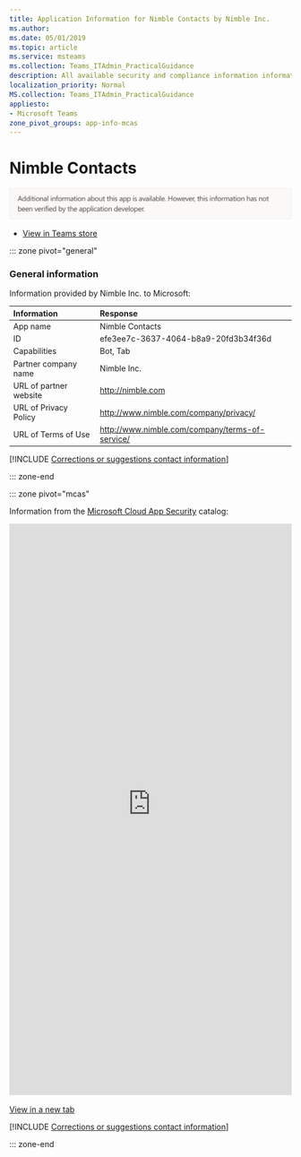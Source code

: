 ```yaml
---
title: Application Information for Nimble Contacts by Nimble Inc.
ms.author: 
ms.date: 05/01/2019
ms.topic: article
ms.service: msteams
ms.collection: Teams_ITAdmin_PracticalGuidance
description: All available security and compliance information information for Nimble Contacts, its data handling policies, its Microsoft Cloud App Security app catalog information, and security/compliance information in the CSA STAR registry.
localization_priority: Normal
MS.collection: Teams_ITAdmin_PracticalGuidance
appliesto:
- Microsoft Teams
zone_pivot_groups: app-info-mcas
---
```

# Nimble Contacts

<p></p><img alt="Non-attested image" src="./images/unattested.png" width="650"/>

* <a href="https://teams.microsoft.com/l/app/efe3ee7c-3637-4064-b8a9-20fd3b34f36d" target="_blank">View in Teams store</a>

::: zone pivot="general"

### General information

Information provided by Nimble Inc. to Microsoft:

| **Information** | **Response** |
|:----------------|:-------------|
| App name | Nimble Contacts |
| ID | efe3ee7c-3637-4064-b8a9-20fd3b34f36d |
| Capabilities | Bot, Tab |
| Partner company name | Nimble Inc. |
| URL of partner website | <http://nimble.com> |
| URL of Privacy Policy | <http://www.nimble.com/company/privacy/> |
| URL of Terms of Use | <http://www.nimble.com/company/terms-of-service/> |

 [!INCLUDE [Corrections or suggestions contact information](./includes/corrections-or-suggestions.md)]

::: zone-end


::: zone pivot="mcas"

Information from the [Microsoft Cloud App Security](https://www.microsoft.com/en-us/enterprise-mobility-security/cloud-app-security) catalog:

<iframe height='1020' title='Microsoft Cloud App Security Information' src='https://3ca685143b5b46b4b0e5266dadf2e97c.codepen.website/#/dashboard/10740' frameborder='no'  style='width: 100%;'></iframe>

<a href="https://3ca685143b5b46b4b0e5266dadf2e97c.codepen.website/#/dashboard/10740" target="_blank">View in a new tab</a>

[!INCLUDE [Corrections or suggestions contact information](./includes/corrections-or-suggestions.md)]

::: zone-end

